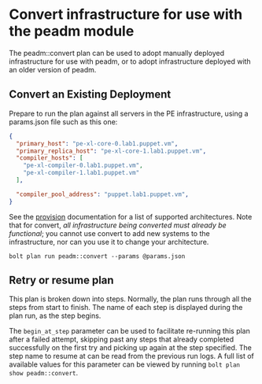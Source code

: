 # Convert infrastructure for use with the peadm module

The peadm::convert plan can be used to adopt manually deployed infrastructure for use with peadm, or to adopt infrastructure deployed with an older version of peadm.

## Convert an Existing Deployment

Prepare to run the plan against all servers in the PE infrastructure, using a params.json file such as this one:

```json
{
  "primary_host": "pe-xl-core-0.lab1.puppet.vm",
  "primary_replica_host": "pe-xl-core-1.lab1.puppet.vm",
  "compiler_hosts": [
    "pe-xl-compiler-0.lab1.puppet.vm",
    "pe-xl-compiler-1.lab1.puppet.vm"
  ],

  "compiler_pool_address": "puppet.lab1.puppet.vm",
}
```

See the [provision](provision.md#reference-architectures) documentation for a list of supported architectures. Note that for convert, *all infrastructure being converted must already be functional*; you cannot use convert to add new systems to the infrastructure, nor can you use it to change your architecture.

```
bolt plan run peadm::convert --params @params.json 
```

## Retry or resume plan

This plan is broken down into steps. Normally, the plan runs through all the steps from start to finish. The name of each step is displayed during the plan run, as the step begins.

The `begin_at_step` parameter can be used to facilitate re-running this plan after a failed attempt, skipping past any steps that already completed successfully on the first try and picking up again at the step specified. The step name to resume at can be read from the previous run logs. A full list of available values for this parameter can be viewed by running `bolt plan show peadm::convert`.
